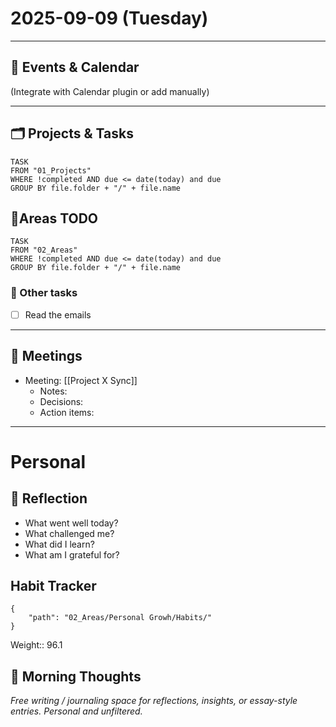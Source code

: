 # 2025-09-09 (Tuesday)



---

## 📅 Events & Calendar
(Integrate with Calendar plugin or add manually)

---


## 🗂 Projects & Tasks

``` dataview
TASK
FROM "01_Projects"
WHERE !completed AND due <= date(today) and due
GROUP BY file.folder + "/" + file.name
```

## 📝Areas TODO

``` dataview
TASK
FROM "02_Areas"
WHERE !completed AND due <= date(today) and due
GROUP BY file.folder + "/" + file.name
```


### 📝 Other tasks

- [ ] Read the emails

---

## 🤝 Meetings
- Meeting: [[Project X Sync]]  
  - Notes:  
  - Decisions:  
  - Action items:  
---
# Personal

## 🌙 Reflection
- What went well today?  
- What challenged me?  
- What did I learn?  
- What am I grateful for?  
  
## Habit Tracker

```habittracker
{
	"path": "02_Areas/Personal Growh/Habits/"
}
```

Weight:: 96.1


## 🌅 Morning Thoughts
_Free writing / journaling space for reflections, insights, or essay-style entries. Personal and unfiltered._
